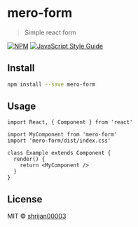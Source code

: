 # mero-form

> Simple react form 

[![NPM](https://img.shields.io/npm/v/mero-form.svg)](https://www.npmjs.com/package/mero-form) [![JavaScript Style Guide](https://img.shields.io/badge/code_style-standard-brightgreen.svg)](https://standardjs.com)

## Install

```bash
npm install --save mero-form
```

## Usage

```tsx
import React, { Component } from 'react'

import MyComponent from 'mero-form'
import 'mero-form/dist/index.css'

class Example extends Component {
  render() {
    return <MyComponent />
  }
}
```

## License

MIT © [shrijan00003](https://github.com/shrijan00003)

